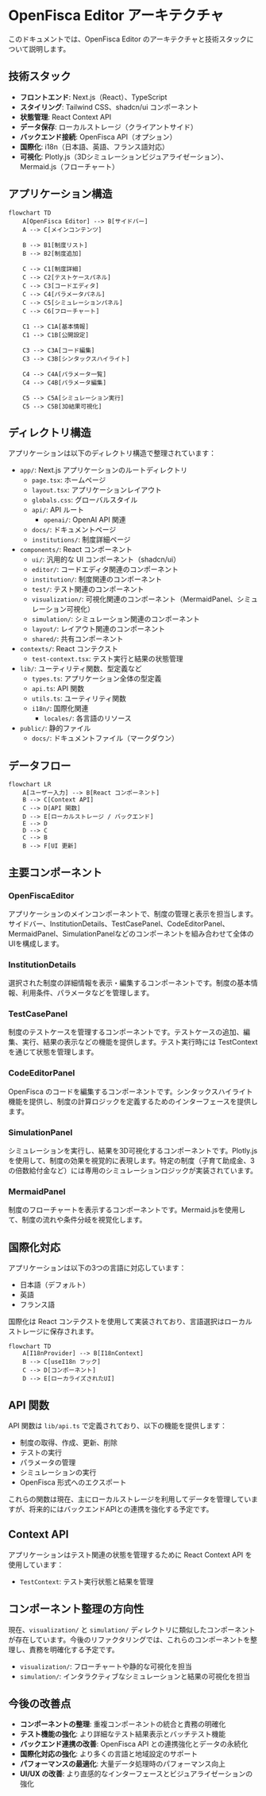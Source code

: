 # OpenFisca Editor アーキテクチャ

このドキュメントでは、OpenFisca Editor のアーキテクチャと技術スタックについて説明します。

## 技術スタック

- **フロントエンド**: Next.js（React）、TypeScript
- **スタイリング**: Tailwind CSS、shadcn/ui コンポーネント
- **状態管理**: React Context API
- **データ保存**: ローカルストレージ（クライアントサイド）
- **バックエンド接続**: OpenFisca API（オプション）
- **国際化**: i18n（日本語、英語、フランス語対応）
- **可視化**: Plotly.js（3Dシミュレーションビジュアライゼーション）、Mermaid.js（フローチャート）

## アプリケーション構造

```mermaid
flowchart TD
    A[OpenFisca Editor] --> B[サイドバー]
    A --> C[メインコンテンツ]

    B --> B1[制度リスト]
    B --> B2[制度追加]

    C --> C1[制度詳細]
    C --> C2[テストケースパネル]
    C --> C3[コードエディタ]
    C --> C4[パラメータパネル]
    C --> C5[シミュレーションパネル]
    C --> C6[フローチャート]

    C1 --> C1A[基本情報]
    C1 --> C1B[公開設定]

    C3 --> C3A[コード編集]
    C3 --> C3B[シンタックスハイライト]

    C4 --> C4A[パラメータ一覧]
    C4 --> C4B[パラメータ編集]

    C5 --> C5A[シミュレーション実行]
    C5 --> C5B[3D結果可視化]
```

## ディレクトリ構造

アプリケーションは以下のディレクトリ構造で整理されています：

- `app/`: Next.js アプリケーションのルートディレクトリ
  - `page.tsx`: ホームページ
  - `layout.tsx`: アプリケーションレイアウト
  - `globals.css`: グローバルスタイル
  - `api/`: API ルート
    - `openai/`: OpenAI API 関連
  - `docs/`: ドキュメントページ
  - `institutions/`: 制度詳細ページ
- `components/`: React コンポーネント
  - `ui/`: 汎用的な UI コンポーネント（shadcn/ui）
  - `editor/`: コードエディタ関連のコンポーネント
  - `institution/`: 制度関連のコンポーネント
  - `test/`: テスト関連のコンポーネント
  - `visualization/`: 可視化関連のコンポーネント（MermaidPanel、シミュレーション可視化）
  - `simulation/`: シミュレーション関連のコンポーネント
  - `layout/`: レイアウト関連のコンポーネント
  - `shared/`: 共有コンポーネント
- `contexts/`: React コンテクスト
  - `test-context.tsx`: テスト実行と結果の状態管理
- `lib/`: ユーティリティ関数、型定義など
  - `types.ts`: アプリケーション全体の型定義
  - `api.ts`: API 関数
  - `utils.ts`: ユーティリティ関数
  - `i18n/`: 国際化関連
    - `locales/`: 各言語のリソース
- `public/`: 静的ファイル
  - `docs/`: ドキュメントファイル（マークダウン）

## データフロー

```mermaid
flowchart LR
    A[ユーザー入力] --> B[React コンポーネント]
    B --> C[Context API]
    C --> D[API 関数]
    D --> E[ローカルストレージ / バックエンド]
    E --> D
    D --> C
    C --> B
    B --> F[UI 更新]
```

## 主要コンポーネント

### OpenFiscaEditor

アプリケーションのメインコンポーネントで、制度の管理と表示を担当します。サイドバー、InstitutionDetails、TestCasePanel、CodeEditorPanel、MermaidPanel、SimulationPanelなどのコンポーネントを組み合わせて全体のUIを構成します。

### InstitutionDetails

選択された制度の詳細情報を表示・編集するコンポーネントです。制度の基本情報、利用条件、パラメータなどを管理します。

### TestCasePanel

制度のテストケースを管理するコンポーネントです。テストケースの追加、編集、実行、結果の表示などの機能を提供します。テスト実行時には TestContext を通じて状態を管理します。

### CodeEditorPanel

OpenFisca のコードを編集するコンポーネントです。シンタックスハイライト機能を提供し、制度の計算ロジックを定義するためのインターフェースを提供します。

### SimulationPanel

シミュレーションを実行し、結果を3D可視化するコンポーネントです。Plotly.jsを使用して、制度の効果を視覚的に表現します。特定の制度（子育て助成金、3の倍数給付金など）には専用のシミュレーションロジックが実装されています。

### MermaidPanel

制度のフローチャートを表示するコンポーネントです。Mermaid.jsを使用して、制度の流れや条件分岐を視覚化します。

## 国際化対応

アプリケーションは以下の3つの言語に対応しています：

- 日本語（デフォルト）
- 英語
- フランス語

国際化は React コンテクストを使用して実装されており、言語選択はローカルストレージに保存されます。

```mermaid
flowchart TD
    A[I18nProvider] --> B[I18nContext]
    B --> C[useI18n フック]
    C --> D[コンポーネント]
    D --> E[ローカライズされたUI]
```

## API 関数

API 関数は `lib/api.ts` で定義されており、以下の機能を提供します：

- 制度の取得、作成、更新、削除
- テストの実行
- パラメータの管理
- シミュレーションの実行
- OpenFisca 形式へのエクスポート

これらの関数は現在、主にローカルストレージを利用してデータを管理していますが、将来的にはバックエンドAPIとの連携を強化する予定です。

## Context API

アプリケーションはテスト関連の状態を管理するために React Context API を使用しています：

- `TestContext`: テスト実行状態と結果を管理

## コンポーネント整理の方向性

現在、`visualization/` と `simulation/` ディレクトリに類似したコンポーネントが存在しています。今後のリファクタリングでは、これらのコンポーネントを整理し、責務を明確化する予定です。

- `visualization/`: フローチャートや静的な可視化を担当
- `simulation/`: インタラクティブなシミュレーションと結果の可視化を担当

## 今後の改善点

- **コンポーネントの整理**: 重複コンポーネントの統合と責務の明確化
- **テスト機能の強化**: より詳細なテスト結果表示とバッチテスト機能
- **バックエンド連携の改善**: OpenFisca API との連携強化とデータの永続化
- **国際化対応の強化**: より多くの言語と地域設定のサポート
- **パフォーマンスの最適化**: 大量データ処理時のパフォーマンス向上
- **UI/UX の改善**: より直感的なインターフェースとビジュアライゼーションの強化
